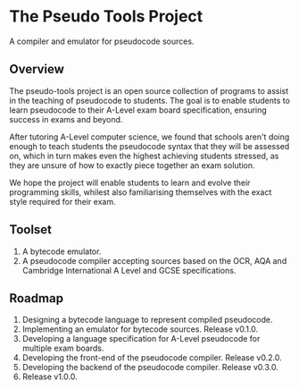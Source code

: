 # The Pseudo Tools Project
A compiler and emulator for pseudocode sources.

## Overview
The pseudo-tools project is an open source collection of programs to assist in the teaching of pseudocode to students.
The goal is to enable students to learn pseudocode to their A-Level exam board specification, ensuring success in exams and beyond.

After tutoring A-Level computer science, we found that schools aren't doing enough to teach students the pseudocode syntax that
they will be assessed on, which in turn makes even the highest achieving students stressed, as they are unsure of how to exactly piece together an exam solution.

We hope the project will enable students to learn and evolve their programming skills, whilest also familiarising themselves with the exact style required for their exam.

## Toolset

1. A bytecode emulator.
2. A pseudocode compiler accepting sources based on the OCR, AQA and Cambridge International A Level and GCSE specifications.

## Roadmap

1. Designing a bytecode language to represent compiled pseudocode.
2. Implementing an emulator for bytecode sources. Release v0.1.0.
3. Developing a language specification for A-Level pseudocode for multiple exam boards.
4. Developing the front-end of the pseudocode compiler. Release v0.2.0.
5. Developing the backend of the pseudocode compiler. Release v0.3.0.
6. Release v1.0.0.
